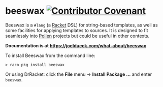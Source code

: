 beeswax [![Contributor Covenant](https://img.shields.io/badge/Contributor%20Covenant-2.0-4baaaa.svg)](CODE_OF_CONDUCT.md)
=======

Beeswax is a `#lang` (a [Racket][r] DSL) for string-based templates, as well as some facilities for
applying templates to sources. It is designed to fit seamlessly into [Pollen][pp] projects but could
be useful in other contexts.

**Documentation is at <https://joeldueck.com/what-about/beeswax>**

To install Beeswax from the command line:

    > raco pkg install beeswax

Or using DrRacket: click the **File** menu → **Install Package …** and enter `beeswax`.

[r]: https://racket-lang.org
[pp]: https://pollenpub.com
